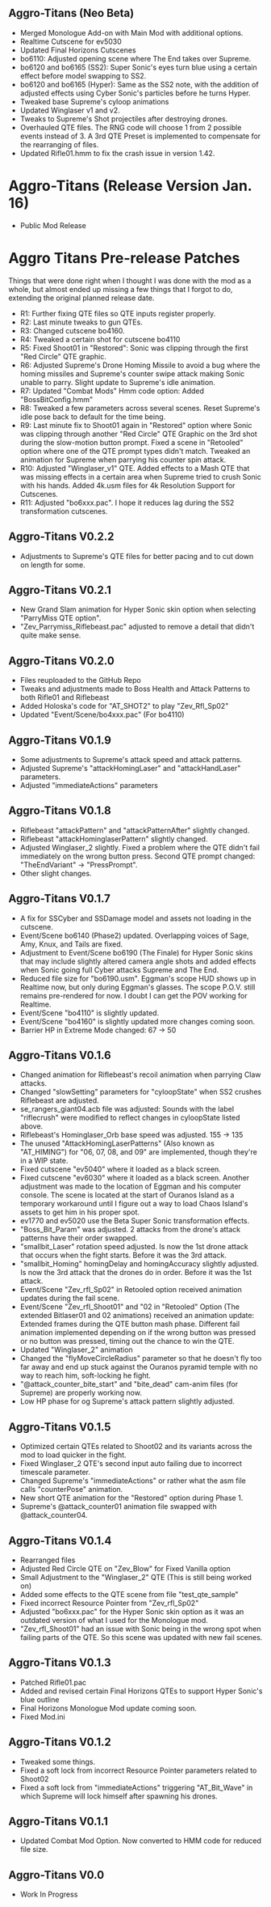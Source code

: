 ## Aggro-Titans (Neo Beta)
- Merged Monologue Add-on with Main Mod with additional options.
- Realtime Cutscene for ev5030
- Updated Final Horizons Cutscenes
- bo6110: Adjusted opening scene where The End takes over Supreme.
- bo6120 and bo6165 (SS2): Super Sonic's eyes turn blue using a certain effect before model swapping to SS2.
- bo6120 and bo6165 (Hyper): Same as the SS2 note, with the addition of adjusted effects using Cyber Sonic's particles before he turns Hyper.
- Tweaked base Supreme's cyloop animations
- Updated Winglaser v1 and v2.
- Tweaks to Supreme's Shot projectiles after destroying drones.
- Overhauled QTE files. The RNG code will choose 1 from 2 possible events instead of 3. A 3rd QTE Preset is implemented to compensate for the rearranging of files.
- Updated Rifle01.hmm to fix the crash issue in version 1.42.

# Aggro-Titans (Release Version Jan. 16)
- Public Mod Release

# Aggro Titans Pre-release Patches
Things that were done right when I thought I was done with the mod as a whole, but almost ended up missing a few things that I forgot to do, extending the original planned release date.
- R1: Further fixing QTE files so QTE inputs register properly.
- R2: Last minute tweaks to gun QTEs.
- R3: Changed cutscene bo4160.
- R4: Tweaked a certain shot for cutscene bo4110
- R5: Fixed Shoot01 in "Restored": Sonic was clipping through the first "Red Circle" QTE graphic. 
- R6: Adjusted Supreme's Drone Homing Missile to avoid a bug where the homing missiles and Supreme's counter swipe attack making Sonic unable to parry. Slight update to Supreme's idle animation.
- R7: Updated "Combat Mods" Hmm code option: Added "BossBitConfig.hmm"
- R8: Tweaked a few parameters across several scenes. Reset Supreme's idle pose back to default for the time being.
- R9: Last minute fix to Shoot01 again in "Restored" option where Sonic was clipping through another "Red Circle" QTE Graphic on the 3rd shot during the slow-motion button prompt. Fixed a scene in "Retooled" option where one of the QTE prompt types didn't match. Tweaked an animation for Supreme when parrying his counter spin attack.
- R10: Adjusted "Winglaser_v1" QTE. Added effects to a Mash QTE that was missing effects in a certain area when Supreme tried to crush Sonic with his hands. Added 4k.usm files for 4k Resolution Support for Cutscenes.
- R11: Adjusted "bo6xxx.pac". I hope it reduces lag during the SS2 transformation cutscenes.

## Aggro-Titans V0.2.2
- Adjustments to Supreme's QTE files for better pacing and to cut down on length for some.

## Aggro-Titans V0.2.1
- New Grand Slam animation for Hyper Sonic skin option when selecting "ParryMiss QTE option".
- "Zev_Parrymiss_Riflebeast.pac" adjusted to remove a detail that didn't quite make sense.

## Aggro-Titans V0.2.0
- Files reuploaded to the GitHub Repo
- Tweaks and adjustments made to Boss Health and Attack Patterns to both Rifle01 and Riflebeast
- Added Holoska's code for "AT_SHOT2" to play "Zev_Rfl_Sp02"
- Updated "Event/Scene/bo4xxx.pac" (For bo4110)

## Aggro-Titans V0.1.9
- Some adjustments to Supreme's attack speed and attack patterns.
- Adjusted Supreme's "attackHomingLaser" and "attackHandLaser" parameters.
- Adjusted "immediateActions" parameters

## Aggro-Titans V0.1.8
- Riflebeast "attackPattern" and "attackPatternAfter" slightly changed.
- Riflebeast "attackHominglaserPattern" slightly changed.
- Adjusted Winglaser_2 slightly. Fixed a problem where the QTE didn't fail immediately on the wrong button press. Second QTE prompt changed: "TheEndVariant" -> "PressPrompt".
- Other slight changes.

## Aggro-Titans V0.1.7
- A fix for SSCyber and SSDamage model and assets not loading in the cutscene.
- Event/Scene bo6140 (Phase2) updated. Overlapping voices of Sage, Amy, Knux, and Tails are fixed.
- Adjustment to Event/Scene bo6190 (The Finale) for Hyper Sonic skins that may include slightly altered camera angle shots and added effects when Sonic going full Cyber attacks Supreme and The End.
- Reduced file size for "bo6190.usm". Eggman's scope HUD shows up in Realtime now, but only during Eggman's glasses. The scope P.O.V. still remains pre-rendered for now. I doubt I can get the POV working for Realtime.
- Event/Scene "bo4110" is slightly updated.
- Event/Scene "bo4160" is slightly updated more changes coming soon.
- Barrier HP in Extreme Mode changed: 67 -> 50

## Aggro-Titans V0.1.6
- Changed animation for Riflebeast's recoil animation when parrying Claw attacks.
- Changed "slowSetting" parameters for "cyloopState" when SS2 crushes Riflebeast are adjusted. 
- se_rangers_giant04.acb file was adjusted: Sounds with the label "riflecrush" were modified to reflect changes in cyloopState listed above.
- Riflebeast's Hominglaser_Orb base speed was adjusted. 155 -> 135
- The unused "AttackHomingLaserPatterns" (Also known as "AT_HIMING") for "06, 07, 08, and 09" are implemented, though they're in a WIP state.
- Fixed cutscene "ev5040" where it loaded as a black screen.
- Fixed cutscene "ev6030" where it loaded as a black screen. Another adjustment was made to the location of Eggman and his computer console. The scene is located at the start of Ouranos Island as a temporary workaround until I figure out a way to load Chaos Island's assets to get him in his proper spot.
- ev1770 and ev5020 use the Beta Super Sonic transformation effects.
- "Boss_Bit_Param" was adjusted. 2 attacks from the drone's attack patterns have their order swapped.
- "smallbit_Laser" rotation speed adjusted. Is now the 1st drone attack that occurs when the fight starts. Before it was the 3rd attack.
- "smallbit_Homing" homingDelay and homingAccuracy slightly adjusted. Is now the 3rd attack that the drones do in order. Before it was the 1st attack.
- Event/Scene "Zev_rfl_Sp02" in Retooled option received animation updates during the fail scene.
- Event/Scene "Zev_rfl_Shoot01" and "02 in "Retooled" Option (The extended Bitlaser01 and 02 animations) received an animation update: Extended frames during the QTE button mash phase. Different fail animation implemented depending on if the wrong button was pressed or no button was pressed, timing out the chance to win the QTE.
- Updated "Winglaser_2" animation
- Changed the "flyMoveCircleRadius" parameter so that he doesn't fly too far away and end up stuck against the Ouranos pyramid temple with no way to reach him, soft-locking he fight.
- "@attack_counter_bite_start" and "bite_dead" cam-anim files (for Supreme) are properly working now.
- Low HP phase for og Supreme's attack pattern slightly adjusted.

## Aggro-Titans V0.1.5
- Optimized certain QTEs related to Shoot02 and its variants across the mod to load quicker in the fight.
- Fixed Winglaser_2 QTE's second input auto failing due to incorrect timescale parameter.
- Changed Supreme's "immediateActions" or rather what the asm file calls "counterPose" animation.
- New short QTE animation for the "Restored" option during Phase 1.
- Supreme's @attack_counter01 animation file swapped with @attack_counter04.

## Aggro-Titans V0.1.4
- Rearranged files
- Adjusted Red Circle QTE on "Zev_Blow" for Fixed Vanilla option
- Small Adjustment to the "Winglaser_2" QTE (This is still being worked on)
- Added some effects to the QTE scene from file "test_qte_sample"
- Fixed incorrect Resource Pointer from "Zev_rfl_Sp02"
- Adjusted "bo6xxx.pac" for the Hyper Sonic skin option as it was an outdated version of what I used for the Monologue mod.
- "Zev_rfl_Shoot01" had an issue with Sonic being in the wrong spot when failing parts of the QTE. So this scene was updated with new fail scenes.

## Aggro-Titans V0.1.3
- Patched Rifle01.pac
- Added and revised certain Final Horizons QTEs to support Hyper Sonic's blue outline
- Final Horizons Monologue Mod update coming soon.
- Fixed Mod.ini

## Aggro-Titans V0.1.2
- Tweaked some things.
- Fixed a soft lock from incorrect Resource Pointer parameters related to Shoot02
- Fixed a soft lock from "immediateActions" triggering "AT_Bit_Wave" in which Supreme will lock himself after spawning his drones.
  
## Aggro-Titans V0.1.1 
- Updated Combat Mod Option. Now converted to HMM code for reduced file size.

## Aggro-Titans V0.0 
-  Work In Progress
